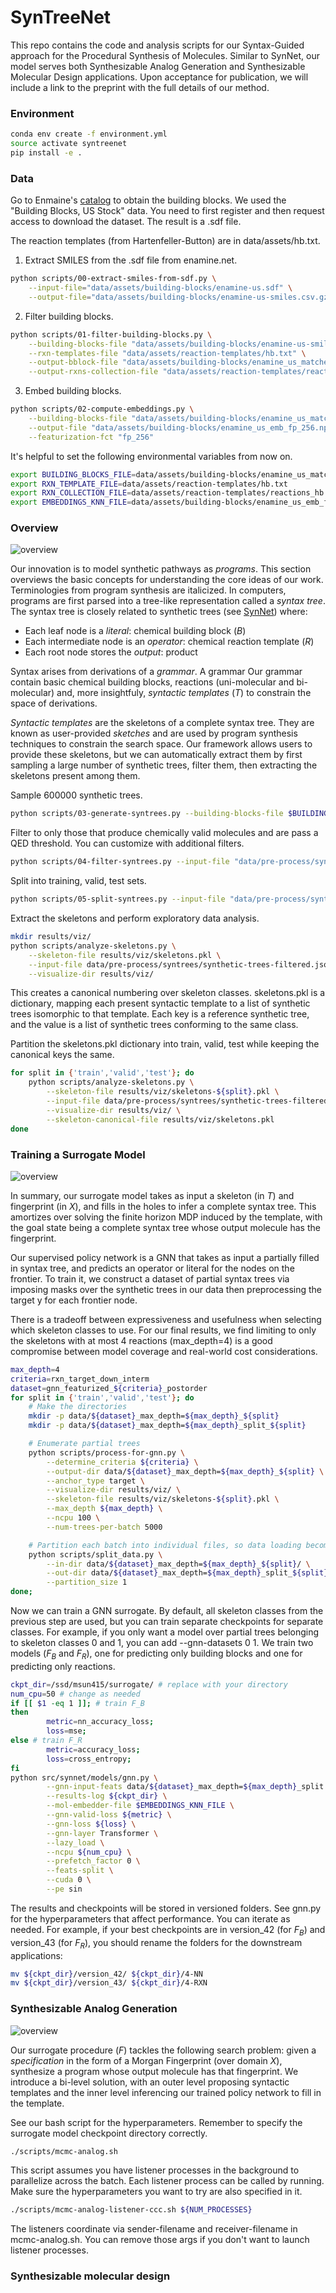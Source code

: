 # SynTreeNet

This repo contains the code and analysis scripts for our Syntax-Guided approach for the Procedural Synthesis of Molecules. Similar to SynNet, our model serves both Synthesizable Analog Generation and Synthesizable Molecular Design applications. Upon acceptance for publication, we will include a link to the preprint with the full details of our method.

### Environment

```bash
conda env create -f environment.yml
source activate syntreenet
pip install -e .
```

### Data

Go to Enmaine's [catalog](https://enamine.net/building-blocks/building-blocks-catalog) to obtain the building blocks. We used the "Building Blocks, US Stock" data. You need to first register and then request access to download the dataset. The result is a .sdf file.

The reaction templates (from Hartenfeller-Button) are in data/assets/hb.txt.

1) Extract SMILES from the .sdf file from enamine.net.
```bash
python scripts/00-extract-smiles-from-sdf.py \
    --input-file="data/assets/building-blocks/enamine-us.sdf" \
    --output-file="data/assets/building-blocks/enamine-us-smiles.csv.gz"
``````

2) Filter building blocks. 
```bash
python scripts/01-filter-building-blocks.py \
    --building-blocks-file "data/assets/building-blocks/enamine-us-smiles.csv.gz" \
    --rxn-templates-file "data/assets/reaction-templates/hb.txt" \
    --output-bblock-file "data/assets/building-blocks/enamine_us_matched.csv" \
    --output-rxns-collection-file "data/assets/reaction-templates/reactions_hb.json.gz" --verbose
```

3) Embed building blocks.
```bash
python scripts/02-compute-embeddings.py \
    --building-blocks-file "data/assets/building-blocks/enamine_us_matched.csv" \
    --output-file "data/assets/building-blocks/enamine_us_emb_fp_256.npy" \
    --featurization-fct "fp_256"
```

It's helpful to set the following environmental variables from now on.

```bash
export BUILDING_BLOCKS_FILE=data/assets/building-blocks/enamine_us_matched.csv
export RXN_TEMPLATE_FILE=data/assets/reaction-templates/hb.txt
export RXN_COLLECTION_FILE=data/assets/reaction-templates/reactions_hb.json.gz
export EMBEDDINGS_KNN_FILE=data/assets/building-blocks/enamine_us_emb_fp_256.npy
```

### Overview

![overview](./data/assets/figs/fig1.png "terminologies")

Our innovation is to model synthetic pathways as *programs*. This section overviews the basic concepts for understanding the core ideas of our work. Terminologies from program synthesis are italicized.
In computers, programs are first parsed into a tree-like representation called a *syntax tree*. The syntax tree is closely related to synthetic trees (see [SynNet](https://github.com/wenhao-gao/SynNet)) where:
- Each leaf node is a *literal*: chemical building block (*B*)
- Each intermediate node is an *operator*: chemical reaction template (*R*)
- Each root node stores the *output*: product

Syntax arises from derivations of a *grammar*. A grammar  Our grammar contain basic chemical building blocks, reactions (uni-molecular and bi-molecular) and, more insightfuly, *syntactic templates* (*T*) to constrain the space of derivations.

*Syntactic templates* are the skeletons of a complete syntax tree. They are known as user-provided *sketches* and are used by program synthesis techniques to constrain the search space. Our framework allows users to provide these skeletons, but we can automatically extract them by first sampling a large number of synthetic trees, filter them, then extracting the skeletons present among them.

Sample 600000 synthetic trees.
```bash
python scripts/03-generate-syntrees.py --building-blocks-file $BUILDING_BLOCKS_FILE --rxn-templates-file $RXN_TEMPLATE_FILE --output-file "data/pre-process/syntrees/synthetic-trees.json.gz" --number-syntrees "600000"
```

Filter to only those that produce chemically valid molecules and are pass a QED threshold. You can customize with additional filters.
```bash
python scripts/04-filter-syntrees.py --input-file "data/pre-process/syntrees/synthetic-trees.json.gz" --output-file "data/pre-process/syntrees/synthetic-trees-filtered.json.gz" --verbose
```

Split into training, valid, test sets.
```bash
python scripts/05-split-syntrees.py --input-file "data/pre-process/syntrees/synthetic-trees-filtered.json.gz" --output-dir "data/pre-process/syntrees/" --verbose
```

Extract the skeletons and perform exploratory data analysis.
```bash
mkdir results/viz/
python scripts/analyze-skeletons.py \
    --skeleton-file results/viz/skeletons.pkl \
    --input-file data/pre-process/syntrees/synthetic-trees-filtered.json.gz \
    --visualize-dir results/viz/
```

This creates a canonical numbering over skeleton classes. skeletons.pkl is a dictionary, mapping each present syntactic template to a list of synthetic trees isomorphic to that template. Each key is a reference synthetic tree, and the value is a list of synthetic trees conforming to the same class.

Partition the skeletons.pkl dictionary into train, valid, test while keeping the canonical keys the same.
```bash
for split in {'train','valid','test'}; do
    python scripts/analyze-skeletons.py \
        --skeleton-file results/viz/skeletons-${split}.pkl \
        --input-file data/pre-process/syntrees/synthetic-trees-filtered-${split}.json.gz \
        --visualize-dir results/viz/ \
        --skeleton-canonical-file results/viz/skeletons.pkl
done
```

### Training a Surrogate Model
![overview](./data/assets/figs/fig3.png "model scheme")

In summary, our surrogate model takes as input a skeleton (in $T$) and fingerprint (in $X$), and fills in the holes to infer a complete syntax tree. This amortizes over solving the finite horizon MDP induced by the template, with the goal state being a complete syntax tree whose output molecule has the fingerprint.

Our supervised policy network is a GNN that takes as input a partially filled in syntax tree, and predicts an operator or literal for the nodes on the frontier. To train it, we construct a dataset of partial syntax trees via imposing masks over the synthetic trees in our data then preprocessing the target y for each frontier node.

There is a tradeoff between expressiveness and usefulness when selecting which skeleton classes to use. For our final results, we find limiting to only the skeletons with at most 4 reactions (max_depth=4) is a good compromise between model coverage and real-world cost considerations.

```bash
max_depth=4
criteria=rxn_target_down_interm
dataset=gnn_featurized_${criteria}_postorder
for split in {'train','valid','test'}; do
    # Make the directories
    mkdir -p data/${dataset}_max_depth=${max_depth}_${split}
    mkdir -p data/${dataset}_max_depth=${max_depth}_split_${split}    

    # Enumerate partial trees
    python scripts/process-for-gnn.py \
        --determine_criteria ${criteria} \
        --output-dir data/${dataset}_max_depth=${max_depth}_${split} \
        --anchor_type target \
        --visualize-dir results/viz/ \
        --skeleton-file results/viz/skeletons-${split}.pkl \
        --max_depth ${max_depth} \
        --ncpu 100 \
        --num-trees-per-batch 5000

    # Partition each batch into individual files, so data loading becomes I/O-bound
    python scripts/split_data.py \
        --in-dir data/${dataset}_max_depth=${max_depth}_${split}/ \
        --out-dir data/${dataset}_max_depth=${max_depth}_split_${split}/ \
        --partition_size 1        
done;
``````

Now we can train a GNN surrogate. By default, all skeleton classes from the previous step are used, but you can train separate checkpoints for separate classes. For example, if you only want a model over partial trees belonging to skeleton classes 0 and 1, you can add --gnn-datasets 0 1. We train two models ($F_B$ and $F_R$), one for predicting only building blocks and one for predicting only reactions. 

```bash
ckpt_dir=/ssd/msun415/surrogate/ # replace with your directory
num_cpu=50 # change as needed
if [[ $1 -eq 1 ]]; # train F_B
then
        metric=nn_accuracy_loss;
        loss=mse;
else # train F_R
        metric=accuracy_loss;
        loss=cross_entropy;
fi
python src/synnet/models/gnn.py \
        --gnn-input-feats data/${dataset}_max_depth=${max_depth}_split \
        --results-log ${ckpt_dir} \
        --mol-embedder-file $EMBEDDINGS_KNN_FILE \
        --gnn-valid-loss ${metric} \
        --gnn-loss ${loss} \
        --gnn-layer Transformer \
        --lazy_load \
        --ncpu ${num_cpu} \
        --prefetch_factor 0 \
        --feats-split \
        --cuda 0 \
        --pe sin
``````    

The results and checkpoints will be stored in versioned folders. See gnn.py for the hyperparameters that affect performance. You can iterate as needed. For example, if your best checkpoints are in version_42 (for $F_B$) and version_43 (for $F_R$), you should rename the folders for the downstream applications:

```bash
mv ${ckpt_dir}/version_42/ ${ckpt_dir}/4-NN
mv ${ckpt_dir}/version_43/ ${ckpt_dir}/4-RXN
```

### Synthesizable Analog Generation

![overview](./data/assets/figs/fig2.png "model scheme")

Our surrogate procedure ($F$) tackles the following search problem: given a *specification* in the form of a Morgan Fingerprint (over domain $X$), synthesize a program whose output molecule has that fingerprint. We introduce a bi-level solution, with an outer level proposing syntactic templates and the inner level inferencing our trained policy network to fill in the template.


See our bash script for the hyperparameters. Remember to specify the surrogate model checkpoint directory correctly.
```bash
./scripts/mcmc-analog.sh
``````

This script assumes you have listener processes in the background to parallelize across the batch. Each listener process can be called by running. Make sure the hyperparameters you want to try are also specified in it.
```bash
./scripts/mcmc-analog-listener-ccc.sh ${NUM_PROCESSES}
``````

The listeners coordinate via sender-filename and receiver-filename in mcmc-analog.sh. You can remove those args if you don't want to launch listener processes.

### Synthesizable molecular design
